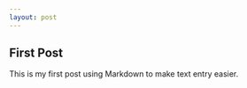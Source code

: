 ```yaml
---
layout: post
---
```


First Post
----------

This is my first post using Markdown to make text entry easier.
